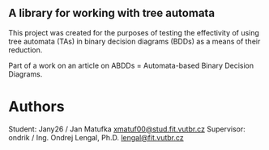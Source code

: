 ## A library for working with tree automata

This project was created for the purposes of testing the effectivity
of using tree automata (TAs) in binary decision diagrams (BDDs)
as a means of their reduction.

Part of a work on an article on ABDDs = Automata-based Binary Decision Diagrams.

# Authors

Student: Jany26 / Jan Matufka <xmatuf00@stud.fit.vutbr.cz>
Supervisor: ondrik / Ing. Ondrej Lengal, Ph.D. <lengal@fit.vutbr.cz>
